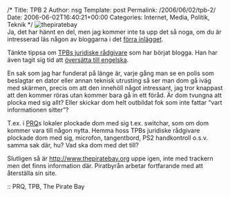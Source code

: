 /*
 Title: TPB 2
 Author: nsg
 Template: post
 Permalink: /2006/06/02/tpb-2/
 Date: 2006-06-02T16:40:21+00:00
 Categories: Internet, Media, Politik, Teknik
*/
<img id="image69" src="http://cdn.junkpile.se/2006/06/thepiratebay.thumbnail.gif" alt="thepiratebay" />  
Ja, det har hännt en del, men jag kommer inte ta upp det så noga, om du är intresserad läs någon av bloggarna i det [förra inlägget][1].

Tänkte tippsa om [TPBs juridiske rådgivare][2] som har börjat blogga. Han har även tagit sig tid att [översätta till engelska][3].

En sak som jag har funderat på länge är, varje gång man se en polis som beslagtar en dator eller annan teknisk utrusting så ser man dom gå iväg med skärmen, precis om att den innehöll något intressant, jag tror knappast att den kommer röras utan kommer bara gå in ett föråd. Är dom tvungna att plocka med sig allt? Eller skickar dom helt outbildat fok som inte fattar &#8220;vart informationen sitter&#8221;?

T.ex. i [PRQ][4]s lokaler plockade dom med sig t.ex. switchar, som om dom kommer vara till någon nytta. Hemma hoss TPBs juridiske rådgivare plockade dom med sig, microfon, tangentbord, PS2 handkontroll o.s.v. samma sak där, hu? Vad ska dom med det till?

Slutligen så är <http://www.thepiratebay.org> uppe igen, inte med trackern men det finns information där. Piratbyrån arbetar fortfarande med att återställa sin site.

:: PRQ, TPB, The Pirate Bay

<small></small>

 [1]: ?p=67
 [2]: http://mikaelviborg.blogspot.com/
 [3]: http://viborginternational.blogspot.com/
 [4]: http://prq.se/